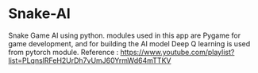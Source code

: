 # Snake-AI
Snake Game AI using python. modules used in this app are Pygame for game development, and for building the AI model Deep Q learning is used from pytorch module. 
Reference : https://www.youtube.com/playlist?list=PLqnslRFeH2UrDh7vUmJ60YrmWd64mTTKV
